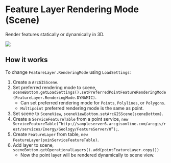 # Feature Layer Rendering Mode (Scene)

Render features statically or dynamically in 3D.

![](FeatureLayerRenderingModeScene.gif)

## How it works

To change `FeatureLayer.RenderingMode` using `LoadSettings`:

1.  Create a `ArcGISScene`.
2.  Set preferred rendering mode to scene,
    `sceneBottom.getLoadSettings().setPreferredPointFeatureRenderingMode(FeatureLayer.RenderingMode.DYNAMIC)`.
      - Can set preferred rendering mode for `Points`, `Polylines`, or
        `Polygons`.
      - `Multipoint` preferred rendering mode is the same as point.
3.  Set scene to `SceneView`,
    `sceneViewBottom.setArcGISScene(sceneBottom)`.
4.  Create a `ServiceFeatureTable` from a point service, `new
    ServiceFeatureTable(“http://sampleserver6.arcgisonline.com/arcgis/rest/services/Energy/Geology/FeatureServer/0”);`.
5.  Create `FeatureLayer` from table, `new
    FeatureLayer(poinServiceFeatureTable)`.
6.  Add layer to scene,
    `sceneBottom.getOperationalLayers().add(pointFeatureLayer.copy())`
      - Now the point layer will be rendered dynamically to scene view.
